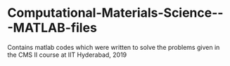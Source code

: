 # Computational-Materials-Science---MATLAB-files
Contains matlab codes which were written to solve the problems given in the CMS II course at IIT Hyderabad, 2019
